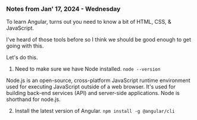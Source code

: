 ###  Notes from Jan' 17, 2024 - Wednesday

To learn Angular, turns out you need to know a bit of HTML, CSS, & JavaScript. 

I've heard of those tools before so I think we should be good enough to get going with this.

Let's do this.


1. Need to make sure we have Node installed. `node --version`

Node.js is an open-source, cross-platform JavaScript runtime environment used for executing JavaScript outside of a web browser. It's used for building back-end services (API) and server-side applications.
Node is shorthand for node.js.

2. Install the latest version of Angular. `npm install -g @angular/cli`